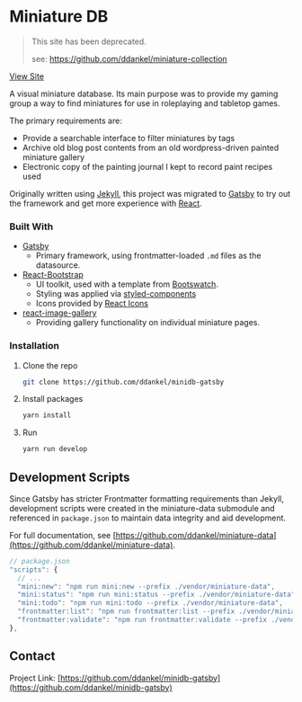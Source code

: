 # Miniature DB

> This site has been deprecated.
>
> see: https://github.com/ddankel/miniature-collection

[View Site](https://minidb.dankelzahn.com/)

A visual miniature database. Its main purpose was to provide my gaming group a way to find miniatures for use in roleplaying and tabletop games.

The primary requirements are:

- Provide a searchable interface to filter miniatures by tags
- Archive old blog post contents from an old wordpress-driven painted miniature gallery
- Electronic copy of the painting journal I kept to record paint recipes used

Originally written using [Jekyll](https://jekyllrb.com/), this project was migrated to [Gatsby](https://www.gatsbyjs.com/) to try out the framework and get more experience with [React](https://reactjs.org/).

### Built With

- [Gatsby](https://www.gatsbyjs.com/)
  - Primary framework, using frontmatter-loaded `.md` files as the datasource.
- [React-Bootstrap](https://react-bootstrap.github.io/)
  - UI toolkit, used with a template from [Bootswatch](bootswatch.com).
  - Styling was applied via [styled-components](https://styled-components.com/)
  - Icons provided by [React Icons](https://react-icons.github.io/react-icons/)
- [react-image-gallery](https://github.com/xiaolin/react-image-gallery)
  - Providing gallery functionality on individual miniature pages.

### Installation

1. Clone the repo
   ```sh
   git clone https://github.com/ddankel/minidb-gatsby
   ```
2. Install packages
   ```sh
   yarn install
   ```
3. Run
   ```sh
   yarn run develop
   ```

## Development Scripts

Since Gatsby has stricter Frontmatter formatting requirements than Jekyll, development scripts were created in the miniature-data submodule and referenced in `package.json` to maintain data integrity and aid development.

For full documentation, see [https://github.com/ddankel/miniature-data](https://github.com/ddankel/miniature-data).

```js
// package.json
"scripts": {
  // ...
  "mini:new": "npm run mini:new --prefix ./vendor/miniature-data",
  "mini:status": "npm run mini:status --prefix ./vendor/miniature-data",
  "mini:todo": "npm run mini:todo --prefix ./vendor/miniature-data",
  "frontmatter:list": "npm run frontmatter:list --prefix ./vendor/miniature-data",
  "frontmatter:validate": "npm run frontmatter:validate --prefix ./vendor/miniature-data"
},
```

## Contact

Project Link: [https://github.com/ddankel/minidb-gatsby](https://github.com/ddankel/minidb-gatsby)
